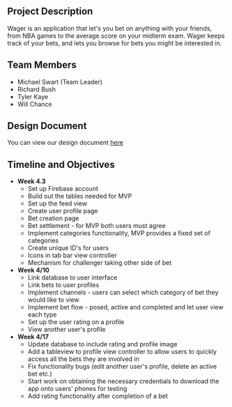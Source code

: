 ## Project Description
Wager is an application that let's you bet on anything with your friends, from NBA games to the average score on your midterm exam. Wager keeps track of your bets, and lets you browse for bets you might be interested in. 

## Team Members
 - Michael Swart (Team Leader)
 - Richard Bush
 - Tyler Kaye
 - Will Chance

## Design Document
You can view our design document [here](designdoc-2.pdf)

## Timeline and Objectives 
- **Week 4.3**
	- Set up Firebase account 
	- Build out the tables needed for MVP 
	- Set up the feed view
	- Create user profile page
	- Bet creation page 
	- Bet settlement - for MVP both users must agree
	- Implement categories functionality, MVP provides a fixed set of categories
	- Create unique ID's for users
	- Icons in tab bar view controller
	- Mechanism for challenger taking other side of bet
- **Week 4/10**
	- Link database to user interface 
	- Link bets to user profiles
	- Implement channels - users can select which category of bet they would like to view
	- Implement bet flow - posed, active and completed and let user view each type
	- Set up the user rating on a profile
	- View another user's profile
- **Week 4/17**
	- Update database to include rating and profile image
	- Add a tableview to profile view controller to allow users to quickly access all the bets they are involved in
	- Fix functionality bugs (edit another user's profile, delete an active bet etc.) 
	- Start work on obtaining the necessary credentials to download the app onto users' phones for testing
	- Add rating functionality after completion of a bet

